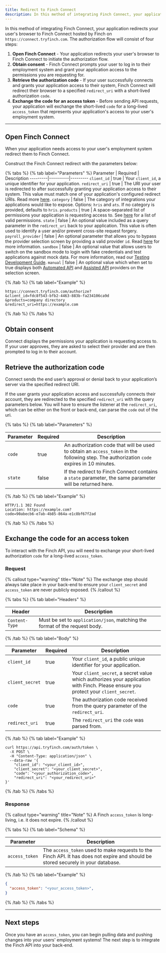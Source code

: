 ```yaml
---
title: Redirect to Finch Connect
description: In this method of integrating Finch Connect, your application redirects your user's browser to Finch Connect hosted by Finch on https://connect.tryfinch.com.
---
```


In this method of integrating Finch Connect, your application redirects your user's browser to Finch Connect hosted by Finch on `https://connect.tryfinch.com`. The authorization flow will consist of four steps:

1. **Open Finch Connect** - Your application redirects your user's browser to Finch Connect to initiate the authorization flow.
2. **Obtain consent** - Finch Connect prompts your user to log in to their employment system and grant your application access to the permissions you are requesting for.
3. **Retrieve the authorization code** - If your user successfully connects and grants your application access to their system, Finch Connect will redirect their browser to a specified `redirect_uri` with a short-lived authorization `code`.
4. **Exchange the code for an access token** - Before sending API requests, your application will exchange the short-lived `code` for a long-lived `access_token` that represents your application's access to your user's employment system.

---

## Open Finch Connect

When your application needs access to your user's employment system redirect them to Finch Connect.

Construct the Finch Connect redirect with the parameters below:

{% tabs %}
{% tab label="Parameters" %}
Parameter | Required | Description
---------|----------|---------
 `client_id` | true | Your `client_id`, a unique identifier for your application.
 `redirect_uri` | true | The URI your user is redirected to after successfully granting your application access to their system. This value must match one of your application's configured redirect URIs. Read more [here](../../Development-Guides/Redirect-URIs.md).
 `category` | false | The category of integrations your applications would like to expose. Options: `hris` and `ats`. If no category is provided, defaults to `hris`.
 `products` | true | A space-separated list of permissions your application is requesting access to. See [here](../../Development-Guides/Permissions.md) for a list of valid permissions.
 `state` | false | An optional value included as a query parameter in the `redirect_uri` back to your application. This value is often used to identify a user and/or prevent cross-site request forgery.
 `payroll_provider` | false | An optional parameter that allows you to bypass the provider selection screen by providing a valid provider `id`. Read [here](../../Development-Guides/Providers.md) for more information.
 `sandbox` | false | An optional value that allows users to switch on the sandbox mode to login with fake credentials and test applications against mock data. For more information, read our [Testing Development Guide](../../Development-Guides/Testing.md).
 `manual` | false | An optional value which when set to true displays both [Automated API](../Product-Guides/Automated-Connect-Flow.md) and [Assisted API](../Product-Guides/Assisted-Connect-Flow.md) providers on the selection screen.

{% /tab %}
{% tab label="Example" %}

```curl
https://connect.tryfinch.com/authorize?
&client_id=fdc8f543-bfb2-4463-883b-fa234106ca9d
&products=company directory
&redirect_uri=https://example.com
```

{% /tab %}
{% /tabs %}

## Obtain consent

Connect displays the permissions your application is requesting access to. If your user approves, they are asked to select their provider and are then prompted to log in to their account.

## Retrieve the authorization code

Connect sends the end user’s approval or denial back to your application’s server via the specified redirect URI.

If the user grants your application access and successfully connects their account, they are redirected to the specified `redirect_uri` with the query parameters below. You will have to ensure the listener at the `redirect_uri`, which can be either on the front or back-end, can parse the `code` out of the uri.

{% tabs %}
{% tab label="Parameters" %}

Parameter | Required | Description
---------|----------|---------
 `code` | true | An authorization code that will be used to obtain an `access_token` in the following step. The authorization `code` expires in 10 minutes.
 `state` | false | If the redirect to Finch Connect contains a `state` parameter, the same parameter will be returned here.

{% /tab %}
{% tab label="Example" %}

```curl
HTTP/1.1 302 Found
Location: https://example.com?
code=90abecb6-e7ab-4b85-864a-e1c8bf67f2ad
```

{% /tab %}
{% /tabs %}

## Exchange the code for an access token

To interact with the Finch API, you will need to exchange your short-lived authorization `code` for a long-lived `access_token`.

### Request

{% callout type="warning" title="Note" %}
  The exchange step should always take place in your back-end to ensure your `client_secret` and `access_token` are never publicly exposed.
{% /callout %}

{% tabs %}
{% tab label="Headers" %}

Header | Description
-------|--------------
`Content-Type` | Must be set to `application/json`, matching the format of the request body.

{% /tab %}
{% tab label="Body" %}

Parameter | Required | Description
----------|----------|-------------
`client_id` | true | Your `client_id`, a public unique identifier for your application.
`client_secret` | true | Your `client_secret`, a secret value which authorizes your application with Finch. Please ensure you protect your `client_secret`.
`code` | true | The authorization code received from the query parameter of the `redirect_uri`.
`redirect_uri` | true | The `redirect_uri` the `code` was parsed from.

{% /tab %}
{% tab label="Example" %}

```shell
curl https://api.tryfinch.com/auth/token \
  -X POST \
  -H "Content-Type: application/json" \
  --data-raw '{
    "client_id": "<your_client_id>",
    "client_secret": "<your_client_secret>",
    "code": "<your_authorization_code>",
    "redirect_uri": "<your_redirect_uri>"
}'
```

{% /tab %}
{% /tabs %}

### Response

{% callout type="warning" title="Note" %}
  A Finch `access_token` is long-living, i.e. it does not expire.
{% /callout %}

{% tabs %}
{% tab label="Schema" %}

Parameter | Description
----------|-------------
`access_token` | The `access_token` used to make requests to the Finch API. It has does not expire and should be stored securely in your database.

{% /tab %}
{% tab label="Example" %}

```json
{
  "access_token": "<your_access_token>",
}
```

{% /tab %}
{% /tabs %}

---

## Next steps

Once you have an `access_token`, you can begin pulling data and pushing changes into your users' employment systems! The next step is to integrate the Finch API into your back-end.
